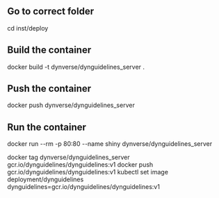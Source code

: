 ## Go to correct folder
cd inst/deploy

## Build the container
docker build -t dynverse/dynguidelines_server .

## Push the container
docker push dynverse/dynguidelines_server

## Run the container
docker run --rm -p 80:80 --name shiny dynverse/dynguidelines_server



docker tag dynverse/dynguidelines_server gcr.io/dynguidelines/dynguidelines:v1
docker push gcr.io/dynguidelines/dynguidelines:v1
kubectl set image deployment/dynguidelines dynguidelines=gcr.io/dynguidelines/dynguidelines:v1




